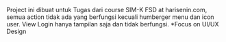 Project ini dibuat untuk Tugas dari course SIM-K FSD at harisenin.com, semua action tidak ada yang berfungsi kecuali humberger menu dan icon user. View Login hanya tampilan saja dan tidak berfungsi. *Focus on UI/UX Design
